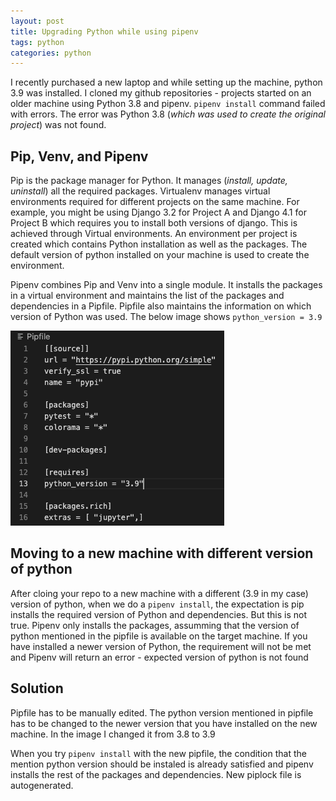 ```yaml
---
layout: post
title: Upgrading Python while using pipenv
tags: python
categories: python
---
```


I recently purchased a new laptop and while setting up the machine, python 3.9 was installed. I cloned my github repositories - projects started on an older machine using Python 3.8 and pipenv. ```pipenv install``` command failed with errors. The error was Python 3.8 (*which was used to create the original project*) was not found.

## Pip, Venv, and Pipenv

Pip is the package manager for Python. It manages (*install, update, uninstall*) all the required packages. Virtualenv manages virtual environments required for different projects on the same machine. For example, you might be using Django 3.2 for Project A and Django 4.1 for Project B which requires you to install both versions of django. This is achieved through Virtual environments. An environment per project is created which contains Python installation as well as the packages. The default version of python installed on your machine is used to create the environment. 

Pipenv combines Pip and Venv into a single module. It installs the packages in a virtual environment and maintains the list of the packages and dependencies in a Pipfile. Pipfile also maintains the information on which version of Python was used. The below image shows ```python_version = 3.9```

![pipfile](/assets/media/pip/pipfile.png)

## Moving to a new machine with different version of python

After cloing your repo to a new machine with a different (3.9 in my case) version of python, when we do a ```pipenv install```, the expectation is pip installs the required version of Python and dependencies. But this is not true. Pipenv only installs the packages, assumming that the version of python mentioned in the pipfile is available on the target machine. If you have installed a newer version of Python, the requirement will not be met and Pipenv will return an error  - expected version of python is not found

## Solution

Pipfile has to be manually edited. The python version mentioned in pipfile has to be changed to the newer version that you have installed on the new machine. In the image I changed it from 3.8 to 3.9

When you try ```pipenv install``` with the new pipfile, the condition that the mention python version should be instaled is already satisfied and pipenv installs the rest of the packages and dependencies. New piplock file is autogenerated. 